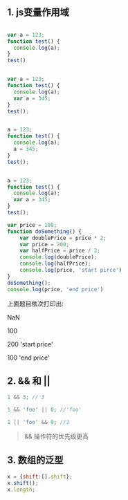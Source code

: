 ## 1. js变量作用域

```js

var a = 123;
function test() {
  console.log(a);
}
test()

```

```js

var a = 123;
function test() {
  console.log(a);
  var a = 345;
}
test();

```

```js

a = 123;
function test() {
  console.log(a);
  a = 345;
}
test();

```

```js

a = 123;
function test() {
  console.log(a);
  var a = 345;
}
test();

```
```js
var price = 100;
function doSomething() {
    var doublePrice = price * 2;
    var price = 200;
    var halfPrice = price / 2;
    console.log(doublePrice);
    console.log(halfPrice);
    console.log(price, 'start pirce')
}
doSomething();
console.log(price, 'end price')
```
上面题目依次打印出:

NaN

100

200 'start price'

100 'end price'

## 2. && 和 ||

```js
1 && 3; // 3

1 && 'foo' || 0; //'foo'

1 || 'foo' && 0; //1

```

> && 操作符的优先级更高

## 3. 数组的泛型

```js
x = {shift:[].shift};
x.shift();
x.length;
```

